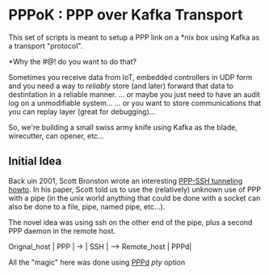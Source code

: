 # PPPoK : PPP over Kafka Transport

This set of scripts is meant to setup a PPP link on a *nix box using Kafka as a transport "protocol".

*Why the #@! do you want to do that?

Sometimes you receive data from IoT, embedded controllers in UDP form and you need a way to *reliably* store (and later) forward that data to destintation in a reliable manner.
... or maybe you just need to have an audit log on a unmodifiable system...
... or you want to store communications that you can replay layer (great for debugging)...

So, we're building a small swiss army knife using Kafka as the blade, wirecutter, can opener, etc...

## Initial Idea

Back uin 2001, Scott Bronston wrote an interesting [PPP-SSH tunneling howto](http://www.tldp.org/HOWTO/ppp-ssh/).
In his paper, Scott told us to use the (relatively) unknown use of PPP with a pipe (in the unix world anything that could be done with a socket can also be done to a file, pipe, named pipe, etc...).

The novel idea was using ssh on the other end of the pipe, plus a second PPP daemon in the remote host.

Orignal_host | PPP | -> | SSH | --> Remote_host | PPPd|

All the "magic" here was done using [PPPd](https://linux.die.net/man/8/pppd) *pty* option
